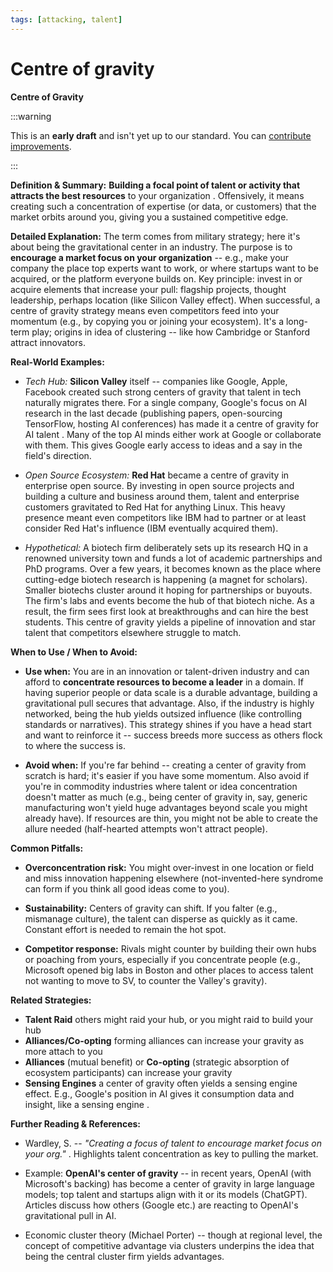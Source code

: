 ```yaml
---
tags: [attacking, talent]
---
```


# Centre of gravity

**Centre of Gravity**

:::warning

This is an **early draft** and isn't yet up to our standard.
You can [contribute improvements](https://github.com/dave1010/wardley-leadership-strategies).

:::

**Definition & Summary:** **Building a focal point of talent or activity that attracts the best resources** to your organization . Offensively, it means creating such a concentration of expertise (or data, or customers) that the market orbits around you, giving you a sustained competitive edge.

**Detailed Explanation:** The term comes from military strategy; here it's about being the gravitational center in an industry. The purpose is to **encourage a market focus on your organization** -- e.g., make your company the place top experts want to work, or where startups want to be acquired, or the platform everyone builds on. Key principle: invest in or acquire elements that increase your pull: flagship projects, thought leadership, perhaps location (like Silicon Valley effect). When successful, a centre of gravity strategy means even competitors feed into your momentum (e.g., by copying you or joining your ecosystem). It's a long-term play; origins in idea of clustering -- like how Cambridge or Stanford attract innovators.

**Real-World Examples:**

-  *Tech Hub:* **Silicon Valley** itself -- companies like Google, Apple, Facebook created such strong centers of gravity that talent in tech naturally migrates there. For a single company, Google's focus on AI research in the last decade (publishing papers, open-sourcing TensorFlow, hosting AI conferences) has made it a centre of gravity for AI talent . Many of the top AI minds either work at Google or collaborate with them. This gives Google early access to ideas and a say in the field's direction.

-  *Open Source Ecosystem:* **Red Hat** became a centre of gravity in enterprise open source. By investing in open source projects and building a culture and business around them, talent and enterprise customers gravitated to Red Hat for anything Linux. This heavy presence meant even competitors like IBM had to partner or at least consider Red Hat's influence (IBM eventually acquired them).

-  *Hypothetical:* A biotech firm deliberately sets up its research HQ in a renowned university town and funds a lot of academic partnerships and PhD programs. Over a few years, it becomes known as the place where cutting-edge biotech research is happening (a magnet for scholars). Smaller biotechs cluster around it hoping for partnerships or buyouts. The firm's labs and events become the hub of that biotech niche. As a result, the firm sees first look at breakthroughs and can hire the best students. This centre of gravity yields a pipeline of innovation and star talent that competitors elsewhere struggle to match.

**When to Use / When to Avoid:**

-  **Use when:** You are in an innovation or talent-driven industry and can afford to **concentrate resources to become a leader** in a domain. If having superior people or data scale is a durable advantage, building a gravitational pull secures that advantage. Also, if the industry is highly networked, being the hub yields outsized influence (like controlling standards or narratives). This strategy shines if you have a head start and want to reinforce it -- success breeds more success as others flock to where the success is.

-  **Avoid when:** If you're far behind -- creating a center of gravity from scratch is hard; it's easier if you have some momentum. Also avoid if you're in commodity industries where talent or idea concentration doesn't matter as much (e.g., being center of gravity in, say, generic manufacturing won't yield huge advantages beyond scale you might already have). If resources are thin, you might not be able to create the allure needed (half-hearted attempts won't attract people).

**Common Pitfalls:**

-  **Overconcentration risk:** You might over-invest in one location or field and miss innovation happening elsewhere (not-invented-here syndrome can form if you think all good ideas come to you).

-  **Sustainability:** Centers of gravity can shift. If you falter (e.g., mismanage culture), the talent can disperse as quickly as it came. Constant effort is needed to remain the hot spot.

-  **Competitor response:** Rivals might counter by building their own hubs or poaching from yours, especially if you concentrate people (e.g., Microsoft opened big labs in Boston and other places to access talent not wanting to move to SV, to counter the Valley's gravity).

**Related Strategies:**

- **Talent Raid** others might raid your hub, or you might raid to build your hub
- **Alliances/Co-opting** forming alliances can increase your gravity as more attach to you
- **Alliances** (mutual benefit) or **Co-opting** (strategic absorption of ecosystem participants) can increase your gravity
- **Sensing Engines** a center of gravity often yields a sensing engine effect. E.g., Google's position in AI gives it consumption data and insight, like a sensing engine .

**Further Reading & References:**

-  Wardley, S. -- *"Creating a focus of talent to encourage market focus on your org."* . Highlights talent concentration as key to pulling the market.

-  Example: **OpenAI's center of gravity** -- in recent years, OpenAI (with Microsoft's backing) has become a center of gravity in large language models; top talent and startups align with it or its models (ChatGPT). Articles discuss how others (Google etc.) are reacting to OpenAI's gravitational pull in AI.

-  Economic cluster theory (Michael Porter) -- though at regional level, the concept of competitive advantage via clusters underpins the idea that being the central cluster firm yields advantages.